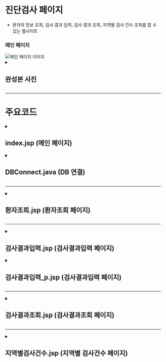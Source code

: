 # 진단검사 페이지
<ul> 
 <li>환자의 정보 조회, 검사 결과 입력, 검사 결과 조회, 지역별 검사 건수 조회를 할 수 있는 웹사이트</li>
</ul>
<H3>메인 페이지</H3>
<img src="https://github.com/user-attachments/assets/54f96296-02a7-403f-b87b-de0319eb7e05" alt="메인 페이지 이미지">
<details><summary><H2>완성본 사진</H2></summary>
<H3>환자조회 페이지</H3>
<img src="https://github.com/user-attachments/assets/ef823c6b-6916-42f6-99c7-37a0c38e5845" alt="회원등록 페이지 이미지">
<H3>검사결과입력 페이지</H3>
<img src="https://github.com/user-attachments/assets/50ecaac4-cd6f-4c56-9e84-ac39c6e72044" alt="유효성 검사 이미지">
<H3>유호성 검사</H3>
<img src="https://github.com/user-attachments/assets/137a76c8-0956-416b-9350-01c63833ab2c" alt="유효성 검사 이미지">
<H3>다시쓰기를 눌렀을 경우</H3>
<img src="https://github.com/user-attachments/assets/df01d13a-eb1b-46c8-aec2-94b556fdbcb1" alt="유효성 검사 이미지">
<H3>검사결과조회 페이지</H3>
<img src="https://github.com/user-attachments/assets/75c15e10-607b-4b40-9a04-ac1412ef35d5" alt="유효성 검사 이미지">
<H3>지역별 검사건수통계 페이지</H3>
<img src="https://github.com/user-attachments/assets/538c9d5e-c44b-4ddd-ace8-c9420d28d16b" alt="회원 매출 조회 이미지">
</details>

<hr>

# 주요코드
<details><summary><H2>index.jsp (메인 페이지)</H2></summary>
<img src="https://github.com/user-attachments/assets/ad69a05a-16bd-46cd-badb-ca77bb9f9543" alt="유효성 검사 이미지">
 <ul>
    <li> 전체적인 사이트 틀</li>
    <li> 사이트에서 중복인 부분은 jsp:include 로 넣어준다.</li>
 </ul>
</details>
<details><summary><H2>DBConnect.java (DB 연결)</H2></summary>
<img src="https://github.com/user-attachments/assets/32c26442-9e5b-4535-bfb4-4c720278ddf2" alt="유효성 검사 이미지">
<ul>
 <li>DB을 연결시켜주기 위해 필요한 코드</li>
</ul>

</details>
<hr>
<details><summary><H2>환자조회.jsp (환자조회 페이지)</H2></summary>

<img src="https://github.com/user-attachments/assets/93328fcd-48d0-4737-bbff-f6e1dc1fe489" alt="유효성 검사 이미지">
<ul>
 <li>환자번호, 환자성명, 생년월일, 성별, 전화번호, 지역을 보여주는 코드</li> 
 <li>substr, 연결 연산자를 사용하여 생년월일과 전화번호를 보여주고 case문 사용하여 지역을 보여준다. </li>
</ul> 
<img src="https://github.com/user-attachments/assets/2fe134ce-3cf6-44f5-9ee2-bdc7cda232a6" alt="유효성 검사 이미지">
<ul>
 <li>모든 환자를 출력할 때 까지 반복함.</li>
</ul>
</details>
<hr>
<details><summary><H2>검사결과입력.jsp (검사결과입력 페이지)</H2></summary>
<img src="https://github.com/user-attachments/assets/1fe20730-55fe-4d0e-b943-7b77a51fee29" alt="유효성 검사 이미지">
<ul>
 <li>환자번호, 검사코드, 검사시작일, 검사상태, 검사완료일, 검사결과를 입력받는 코드</li>
 <li>select와 option으로 드롭다운을 구현하였다.</li> 
</ul> 
<img src="https://github.com/user-attachments/assets/c1188deb-2b03-4aca-bae3-43885fa29c34" alt="유효성 검사 이미지">
<ul>
 <li>값이 없는 지 확인하는 유효성 검사 코드</li>
 <li>입력창에 값이 없을 경우, 알림 후 값이 비어있는 입력창으로 이동한다</li> 
</ul> 
<img src="https://github.com/user-attachments/assets/8fffd813-f0fc-4ac3-871e-78e321e5d324" alt="유효성 검사 이미지">
<ul>
 <li>다시쓰기를 누를 경우, 알림 후 입력값을 초기화 시켜주는 코드</li>
 <li>초기화 후, 환자번호에서부터 입력할 수 있도록 이동시켜 준다.</li> 
</ul> 
</details>

<details><summary><H2>검사결과입력_p.jsp (검사결과입력 페이지)</H2></summary>
<img src="https://github.com/user-attachments/assets/1cb4824b-ff62-457b-b7a1-2b1a2c4066f9" alt="유효성 검사 이미지">
<ul>
 <li>입력받은 값들을 데이터베이스에 저장하는 코드</li> 
 <li>한글이 깨지지 않도록 인코딩을 utf-8로 변경하였다.<br> 그 후, 초기 화면으로 돌아간다</li>
</ul>

</details>
<hr>
<details><summary><H2>검사결과조회.jsp (검사결과조회 페이지)</summary>
<img src="https://github.com/user-attachments/assets/dd01183e-6c96-45b9-8073-89e0a3b7de71" alt="유효성 검사 이미지">
<img src="https://github.com/user-attachments/assets/d46be0bd-3450-4d93-b824-810cb9671796" alt="유효성 검사 이미지">
<ul>
 <li>환자번호, 환자명, 검사일, 검사시작일, 검사상태, 검사종료일, 검사결과를 보여주는 코드</li> 
 <li>to_char로 날짜 사이에 'yyyy-mm-dd'로 나오게 만들었다.</li>
 <li>case문을 활용하여 검사일과 검사결과를 각각에 맞는 조건에 따라 다르게 나오도록 만들었다.</li> 
</ul>
<hr>
</details>
<hr>
<details><summary><H2>지역별검사건수.jsp (지역별 검사건수 페이지)</H2></summary>
<img src="https://github.com/user-attachments/assets/ab83770e-25f5-414b-8eb1-703ccb3afe74" alt="유효성 검사 이미지">
<img src="https://github.com/user-attachments/assets/644ea28a-7003-4582-a140-3d2413376a1f" alt="유효성 검사 이미지">

<ul>
 <li>지역별 검사건수를 보여주는 코드</li> 
 <li>group by로 도시를 묶은 다음 count로 건수를 세 지역코드 순으로 보여준다.</li>
</ul>

</details>





